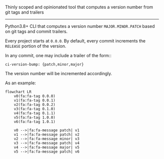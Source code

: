 Thinly scoped and opinionated tool that computes a version number from git tags
and trailers

--------------------------------------------------------------------------------

Python3.8+ CLI that computes a version number `MAJOR.MINOR.PATCH` based on git
tags and commit trailers.

Every project starts at `0.0.0`.
By default, every commit increments the `RELEASE` portion of the version.

In any commit, one may include a trailer of the form::

```
ci-version-bump: {patch,minor,major}
```


The version number will be incremented accordingly.

As an example:

```mermaid
flowchart LR
    v0(fa:fa-tag 0.0.0)
    v1(fa:fa-tag 0.0.1)
    v2(fa:fa-tag 0.0.2)
    v3(fa:fa-tag 0.1.0)
    v4(fa:fa-tag 0.1.1)
    v5(fa:fa-tag 1.0.0)
    v6(fa:fa-tag 1.0.1)

    v0 -->|fa:fa-message patch| v1
    v1 -->|fa:fa-message patch| v2
    v2 -->|fa:fa-message minor| v3
    v3 -->|fa:fa-message patch| v4
    v4 -->|fa:fa-message major| v5
    v5 -->|fa:fa-message patch| v6
```
